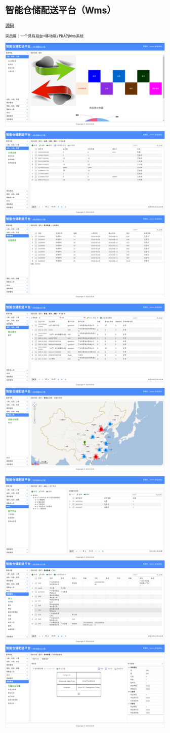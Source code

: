 # 智能仓储配送平台（Wms）

[源码](https://github.com/qq283335746/Wms)
```
实战篇：一个具有后台+移动端/PDA的Wms系统
```
![首页](../Images/Wms/wms001.png)
![订单出库](../Images/Wms/wms002.png)
![仓储费用](../Images/Wms/wms003.png)
![库存查询](../Images/Wms/wms004.png)
![设备分布图](../Images/Wms/wms005.png)
![生产作业](../Images/Wms/wms006.png)
![货主](../Images/Wms/wms007.png)
![条码标签管理](../Images/Wms/wms008.png)